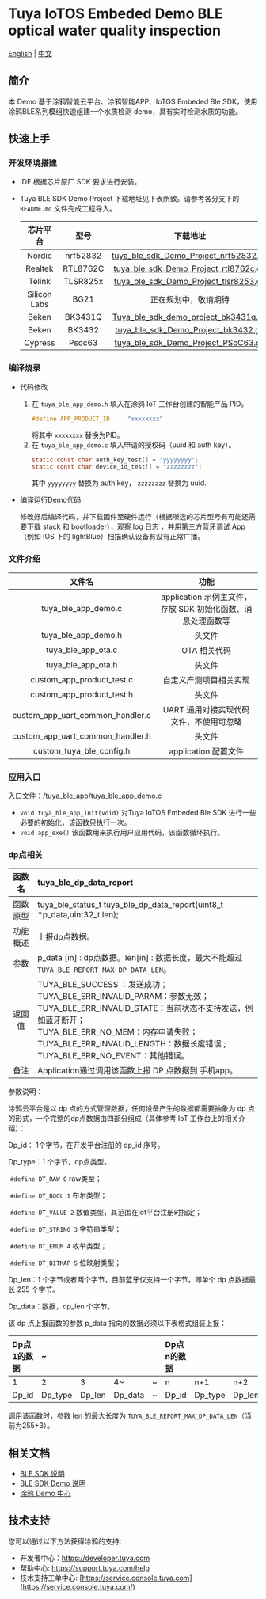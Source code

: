 # Tuya IoTOS Embeded Demo BLE optical water quality inspection

[English](./README.md) | [中文](./README_zh.md) 



## 简介 

本 Demo 基于涂鸦智能云平台、涂鸦智能APP、IoTOS Embeded Ble SDK，使用涂鸦BLE系列模组快速组建一个水质检测 demo，具有实时检测水质的功能。



## 快速上手 

### 开发环境搭建 

+ IDE 根据芯片原厂 SDK 要求进行安装。

+ Tuya BLE SDK Demo Project 下载地址见下表所致。请参考各分支下的 `README.md` 文件完成工程导入。

  |   芯片平台   |   型号   |                           下载地址                           |
  | :----------: | :------: | :----------------------------------------------------------: |
  |    Nordic    | nrf52832 | [tuya_ble_sdk_Demo_Project_nrf52832.git](https://github.com/TuyaInc/tuya_ble_sdk_Demo_Project_nrf52832.git) |
  |   Realtek    | RTL8762C | [tuya_ble_sdk_Demo_Project_rtl8762c.git](https://github.com/TuyaInc/tuya_ble_sdk_Demo_Project_rtl8762c.git) |
  |    Telink    | TLSR825x | [tuya_ble_sdk_Demo_Project_tlsr8253.git](https://github.com/TuyaInc/tuya_ble_sdk_Demo_Project_tlsr8253.git) |
  | Silicon Labs |   BG21   |                     正在规划中，敬请期待                     |
  |    Beken     | BK3431Q  | [Tuya_ble_sdk_demo_project_bk3431q.git](https://github.com/TuyaInc/Tuya_ble_sdk_demo_project_bk3431q.git) |
  |    Beken     |  BK3432  | [ tuya_ble_sdk_Demo_Project_bk3432.git](https://github.com/TuyaInc/tuya_ble_sdk_Demo_Project_bk3432.git) |
  |   Cypress    |  Psoc63  | [tuya_ble_sdk_Demo_Project_PSoC63.git](https://github.com/TuyaInc/tuya_ble_sdk_Demo_Project_PSoC63.git) |



### 编译烧录

+ 代码修改

  1. 在 `tuya_ble_app_demo.h` 填入在涂鸦 IoT 工作台创建的智能产品 PID。
     ```c
     #define APP_PRODUCT_ID     "xxxxxxxx"
     ```
     将其中 `xxxxxxxx` 替换为PID。
  2. 在 `tuya_ble_app_demo.c` 填入申请的授权码（uuid 和 auth key）。
     ```c
     static const char auth_key_test[] = "yyyyyyyy";
     static const char device_id_test[] = "zzzzzzzz";
     ```
      其中 `yyyyyyyy` 替换为 auth key， `zzzzzzzz` 替换为 uuid.
+ 编译运行Demo代码

  修改好后编译代码，并下载固件至硬件运行（根据所选的芯片型号有可能还需要下载 stack 和 bootloader），观察 log 日志 ，并用第三方蓝牙调试 App（例如 IOS 下的 lightBlue）扫描确认设备有没有正常广播。



### 文件介绍 

|              文件名              |                            功能                             |
| :------------------------------: | :---------------------------------------------------------: |
|       tuya_ble_app_demo.c        | application 示例主文件，存放 SDK 初始化函数、消息处理函数等 |
|       tuya_ble_app_demo.h        |                           头文件                            |
|        tuya_ble_app_ota.c        |                        OTA 相关代码                         |
|        tuya_ble_app_ota.h        |                           头文件                            |
|    custom_app_product_test.c     |                   自定义产测项目相关实现                    |
|    custom_app_product_test.h     |                           头文件                            |
| custom_app_uart_common_handler.c |           UART 通用对接实现代码文件，不使用可忽略           |
| custom_app_uart_common_handler.h |                           头文件                            |
|     custom_tuya_ble_config.h     |                    application 配置文件                     |



### 应用入口

入口文件：/tuya_ble_app/tuya_ble_app_demo.c

+ `void tuya_ble_app_init(void)` 对Tuya IoTOS Embeded Ble SDK 进行一些必要的初始化，该函数只执行一次。
+ `void app_exe()` 该函数用来执行用户应用代码，该函数循环执行。



### dp点相关 

|  函数名  | tuya_ble_dp_data_report                                      |
| :------: | :----------------------------------------------------------- |
| 函数原型 | tuya_ble_status_t tuya_ble_dp_data_report(uint8_t *p_data,uint32_t len); |
| 功能概述 | 上报dp点数据。                                               |
|   参数   | p_data [in] : dp点数据。len[in] : 数据长度，最大不能超过`TUYA_BLE_REPORT_MAX_DP_DATA_LEN`。 |
|  返回值  | TUYA_BLE_SUCCESS ：发送成功；<br/>TUYA_BLE_ERR_INVALID_PARAM：参数无效；<br/>TUYA_BLE_ERR_INVALID_STATE：当前状态不支持发送，例如蓝牙断开；<br/>TUYA_BLE_ERR_NO_MEM：内存申请失败；<br/>TUYA_BLE_ERR_INVALID_LENGTH：数据长度错误 ;<br/>TUYA_BLE_ERR_NO_EVENT：其他错误。 |
|   备注   | Application通过调用该函数上报 DP 点数据到 手机app。          |

参数说明：

涂鸦云平台是以 dp 点的方式管理数据，任何设备产生的数据都需要抽象为 dp 点的形式，一个完整的dp点数据由四部分组成（具体参考 IoT 工作台上的相关介绍）：

Dp_id： 1个字节，在开发平台注册的 dp_id 序号。

Dp_type：1 个字节，dp点类型。

​	`#define DT_RAW 0` raw类型；

​	`#define DT_BOOL 1` 布尔类型；

​	`#define DT_VALUE 2` 数值类型，其范围在iot平台注册时指定；

​	`#define DT_STRING 3` 字符串类型；

​	`#define DT_ENUM 4` 枚举类型；

​	`#define DT_BITMAP 5` 位映射类型；

Dp_len：1 个字节或者两个字节，目前蓝牙仅支持一个字节，即单个 dp 点数据最长 255 个字节。

Dp_data：数据，dp_len 个字节。



该 dp 点上报函数的参数 p_data 指向的数据必须以下表格式组装上报：

| Dp点1的数据 | ~       |        |         |      | Dp点n的数据 |         |        |         |
| :---------- | :------ | :----- | :------ | :--- | :---------- | :------ | :----- | :------ |
| 1           | 2       | 3      | 4~      | ~    | n           | n+1     | n+2    | n+3~    |
| Dp_id       | Dp_type | Dp_len | Dp_data | ~    | Dp_id       | Dp_type | Dp_len | Dp_data |

调用该函数时，参数 len 的最大长度为 `TUYA_BLE_REPORT_MAX_DP_DATA_LEN`（当前为255+3）。



## 相关文档 

+ [BLE SDK 说明](https://developer.tuya.com/cn/docs/iot/device-development/embedded-software-development/module-sdk-development-access/ble-chip-sdk/tuya-ble-sdk-user-guide?id=K9h5zc4e5djd9#title-17-tuya%20ble%20sdk%20callback%20event%20%E4%BB%8B%E7%BB%8D) 
+ [BLE SDK Demo 说明](https://developer.tuya.com/cn/docs/iot/device-development/embedded-software-development/module-sdk-development-access/ble-chip-sdk/tuya-ble-sdk-demo-instruction-manual?id=K9gq09szmvy2o) 
+ [涂鸦 Demo 中心](https://developer.tuya.com/demo)  



## 技术支持 

您可以通过以下方法获得涂鸦的支持:

+ 开发者中心：https://developer.tuya.com
+ 帮助中心: https://support.tuya.com/help
+ 技术支持工单中心: [https://service.console.tuya.com](https://service.console.tuya.com/) 

